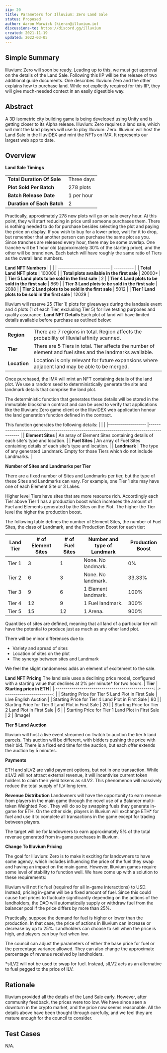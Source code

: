 ```yaml
---
iip: 20
title: Parameters for Illuvium: Zero Land Sale
status: Proposed
author: Aaron Warwick (kieran@illuvium.io)
discussions-to: https://discord.gg/illuvium
created: 2021-11-19
updated: 2022-03-05
---
```


## Simple Summary

Illuvium: Zero will soon be ready. Leading up to this, we must get approval
on the details of the Land Sale. Following this IIP will be the release of two additional guide documents. One describes Illuvium:Zero and the other explains how to purchase land. While not explicitly required for this IIP, they will give much-needed context in an easily digestible way.

## Abstract

A 3D isometric city building game is being developed using Unity and is getting closer to its Alpha release. Illuvium: Zero requires a land sale, which will mint the land players will use to play Illuvium: Zero. Illuvium will host the Land Sale in the IlluviDEX and mint the NFTs on IMX. It represents our largest web app to date.

## Overview

**Land Sale Timings**

|                            |            |
| -------------------------- | ---------- |
| **Total Duration Of Sale** | Three days |
| **Plot Sold Per Batch**    | 278 plots  |
| **Batch Release Date**     | 1 per hour |
| **Duration of Each Batch** | 2          |

Practically, approximately 278 new plots will go on sale every hour. At this point, they will start reducing in price until someone purchases them.
There is nothing needed to do for purchase besides selecting the plot and paying the price on display. If you wish to buy for a lower price, wait for
it to drop, but remember that another person can purchase the same plot as you.
Since tranches are released every hour, there may be some overlap. One tranche will be 1 hour old (approximately 30% of the starting price),
and the other will be brand new. Each batch will have roughly the same ratio of Tiers as the overall land numbers.

**Land NFT Numbers**
| | |
| -------------------------- | ---------- |
| **Total Land NFT plots** | 100000 |
| **Total plots available in the first sale** | 20000\* |
| **Tier 5 Land plots to be sold in the first sale** | 2 |
| **Tier 4 Land plots to be sold in the first sale** | 869 |
| **Tier 3 Land plots to be sold in the first sale** | 2088 |
| **Tier 2 Land plots to be sold in the first sale** | 5012 |
| **Tier 1 Land plots to be sold in the first sale** | 12029 |

Illuvium will reserve 25 (Tier 1) plots for giveaways during the landsale event and 4 plots (1 of each Tier, excluding Tier 5) for
live testing purposes and quality assurance.
**Land NFT Details**
Each plot of land will have limited details available before purchase as outlined below:

|              |                                                                                                            |
| ------------ | ---------------------------------------------------------------------------------------------------------- |
| **Region**   | There are 7 regions in total. Region affects the probability of Illuvial affinity scanned.                 |
| **Tier**     | There are 5 Tiers in total. Tier affects the number of element and fuel sites and the landmarks available. |
| **Location** | Location is only relevant for future expansions where adjacent land may be able to be merged.              |

Once purchased, the IMX will mint an NFT containing details of the land plot. We use a random seed to deterministically generate the site and landmark details that comprise the land plot.

The deterministic function that generates these details will be stored in the immutable blockchain contract and can be used to verify that applications like the Illuvium: Zero game client or the IlluviDEX web application honour the land generation function defined in the contract.

This function generates the following details:
| | |
|------------------- |------------------------------------------------------------------------------------------- |
| **Element Sites** | An array of Element Sites containing details of each site's type and location. |
| **Fuel Sites** | An array of Fuel Sites containing details of each site's type and location. |
| **Landmark** | The type of any generated Landmark. Empty for those Tiers which do not include Landmarks. |

**Number of Sites and Landmarks per Tier**

There are a fixed number of Sites and Landmarks per tier, but the type of these Sites and Landmarks can vary. For example, one Tier 1 site may have one of each Element Site or 3 Lakes.

Higher level Tiers have sites that are more resource rich. Accordingly each Tier above Tier 1 has a production boost which increases the amount of Fuel and Elements generated by the Sites on the Plot. The higher the Tier level the higher the production boost.

The following table defines the number of Element Sites, the number of Fuel Sites, the class of Landmark, and the Production Boost for each tier:

| **Land Tier** | **# of Element Sites** | **# of Fuel Sites** | **Number and type of Landmark** | **Production Boost** |
| ------------- | ---------------------- | ------------------- | ------------------------------- | -------------------- |
| Tier 1        | 3                      | 1                   | None. No landmark.              | 0%                   |
| Tier 2        | 6                      | 3                   | None. No landmark.              | 33.33%               |
| Tier 3        | 9                      | 6                   | 1 Element landmark.             | 100%                 |
| Tier 4        | 12                     | 9                   | 1 Fuel landmark.                | 300%                 |
| Tier 5        | 15                     | 12                  | 1 Arena.                        | 900%                 |

Quantities of sites are defined, meaning that all land of a particular tier will have the potential to produce just as much as any other land plot.

There will be minor differences due to:

- Variety and spread of sites
- Location of sites on the plot
- The synergy between sites and Landmark

We feel the slight randomness adds an element of excitement to the sale.

**Land NFT Pricing**
The land sale uses a declining price model, configured with a starting value that declines at 2% per minute\* for two hours.
| **Tier** | **Starting price in ETH** |
|:-------------------------------------------------: |:-------------------------: |
| Starting Price for Tier 5 Land Plot in First Sale | Live English Auction |
| Starting Price for Tier 4 Land Plot in First Sale | 80 |
| Starting Price for Tier 3 Land Plot in First Sale | 20 |
| Starting Price for Tier 2 Land Plot in First Sale | 6 |
| Starting Price for Tier 1 Land Plot in First Sale | 2 |
[Image]

**Tier 5 Land Auction**

Illuvium will host a live event streamed on Twitch to auction the tier 5 land parcels. This auction will be different, with bidders pushing the price
with their bid. There is a fixed end time for the auction, but each offer extends the auction by 5 minutes.

**Payments**

ETH and sILV2 are valid payment options, but not in one transaction. While sILV2 will not attract external revenue, it will incentivise current token
holders to claim their yield tokens as sILV2. This phenomenon will massively reduce the total supply of ILV long term.

**Revenue Distribution**
Landowners will have the opportunity to earn revenue from players in the main game through the novel use of a Balancer multi-token Weighted Pool. They will do so by swapping fuels they generate in-game for ETH. On the other side, players in Illuvium will exchange ETH\* for fuel and use it to complete all transactions in the game except for trading between players.

The target will be for landowners to earn approximately 5% of the total revenue generated from in-game purchases in Illuvium.

**Change To Illuvium Pricing**

The goal for Illuvium: Zero is to make it exciting for landowners to have some agency, which includes influencing the price of the fuel they swap and having an impact on the main game. However, Illuvium games require some level of stability to function well. We have come up with a solution to these requirements:

Illuvium will not fix fuel (required for all in-game interactions) to USD. Instead, pricing in-game will be a fixed amount of fuel. Since this could cause fuel prices to fluctuate significantly depending on the actions of the landholders, the DAO will automatically supply or withdraw fuel from the balancer pool if the price differs by more than 25%.

Practically, suppose the demand for fuel is higher or lower than the production. In that case, the price of actions in Illuvium can increase or decrease by up to 25%. Landholders can choose to sell when the price is high, and players can buy fuel when low.

The council can adjust the parameters of either the base price for fuel or the percentage variance allowed. They can also change the approximate percentage of revenue received by landholders.

\*sILV2 will not be used to swap for fuel. Instead, sILV2 acts as an alternative to fuel pegged to the price of ILV.

## Rationale

Illuvium provided all the details of the Land Sale early. However, after community feedback, the prices were too low. We have since seen a downturn in the crypto market, and the price now seems reasonable. All the details above have been thought through carefully, and we feel they
are mature enough for the council to consider.

## Test Cases

N/A.
